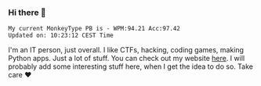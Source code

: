 ### Hi there 👋
<!-- PB START -->
```
My current MonkeyType PB is - WPM:94.21 Acc:97.42
Updated on: 10:23:12 CEST Time
```
<!-- PB END -->
I'm an IT person, just overall. I like CTFs, hacking, coding games, making Python apps. Just a lot of stuff.
You can check out my website [here](https://skill3472.github.io/).
I will probably add some interesting stuff here, when I get the idea to do so. Take care ❤️
